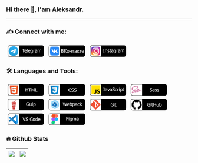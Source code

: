 ### Hi there 👋, I'am Aleksandr.
___

### :writing_hand: Connect with me:
<p align="left">
  <a href="https://t.me/shums89/"><img style="vertical-align:top; margin:4px; height:32px" src="img/social/telegram.png" title="Telegram" alt="Telegram" /></a> 
  <a href="https://vk.com/shum_sasha/"><img style="vertical-align:top; margin:4px; height:32px" src="img/social/vk.png" title="VK" alt="VK" /></a> 
  <a href="https://www.instagram.com/shums_89/"><img style="vertical-align:top; margin:4px; height:32px" src="img/social/instagram.png" title="Instagram" alt="Instagram" /></a> 
</p>

### :hammer_and_wrench: Languages and Tools:
<p align="left">
  <img style="vertical-align:top; margin:4px; height:32px" src="img/dev/html.png" title="HTML5" alt="HTML5" />
  <img style="vertical-align:top; margin:4px; height:32px" src="img/dev/css.png" title="CSS3" alt="CSS3" />
  <img style="vertical-align:top; margin:4px; height:32px" src="img/dev/js.png" title="JavaScript" alt="JavaScript" />
  <img style="vertical-align:top; margin:4px; height:32px" src="img/dev/sass.png" title="Sass" alt="Sass" />
  <img style="vertical-align:top; margin:4px; height:32px" src="img/dev/gulp.png" title="Gulp" alt="Gulp" />
  <img style="vertical-align:top; margin:4px; height:32px" src="img/dev/webpack.png" title="Webpack" alt="Webpack" />
  <img style="vertical-align:top; margin:4px; height:32px" src="img/dev/git.png" title="Git" alt="Git" />
  <img style="vertical-align:top; margin:4px; height:32px" src="img/dev/github.png" title="Github" alt="Github" />
  <img style="vertical-align:top; margin:4px; height:32px" src="img/dev/vscode.png" title="Visual Studio Code" alt="Visual Studio Code" />
  <img style="vertical-align:top; margin:4px; height:32px" src="img/dev/figma.png" title="Figma" alt="Figma" />
 </p>

### :fire: Github Stats
| <a href="https://github.com/anuraghazra/github-readme-stats"><img align="center" src="https://github-readme-stats.vercel.app/api/top-langs/?username=shums89&layout=compact&theme=buefy&hide_border=true" /></a> | <a href="https://github.com/anuraghazra/github-readme-stats"><img align="center" src="https://github-readme-stats.vercel.app/api?username=shums89&show_icons=true&include_all_commits=true&theme=buefy&hide_border=true" /></a> |
| ------------- | ------------- |
